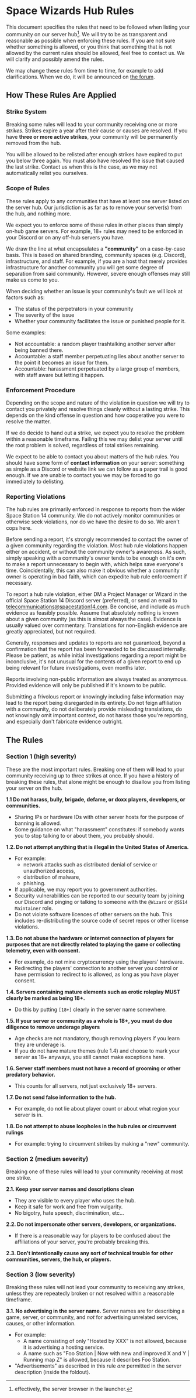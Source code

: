 <!--
When changing these rules, please keep the following in mind:
 - "Dehubbing" is somewhat informal, to stay consistent use "delisting" or "removed from the hub".
 - Do not state the same rule in multiple places. This can easily lead to inconsistencies after more edits are made.
 - Always use the Oxford comma to avoid confusion/rules lawyering.
 - Prefer using "or" over "/" to avoid confusion.
 - If applicable, use "community" instead of "server". If rules are broken outside a server but in a community, the community would (usually) still end up being removed from the hub in its entirety. Communities can also set up multiple servers or set up new servers after their community has been removed from the hub.
-->

# Space Wizards Hub Rules
This document specifies the rules that need to be followed when listing your community on our server hub[^hub]. We will try to be as transparent and reasonable as possible when enforcing these rules. If you are not sure whether something is allowed, or you think that something that is not allowed by the current rules should be allowed, feel free to contact us. We will clarify and possibly amend the rules.

We may change these rules from time to time, for example to add clarifications. When we do, it will be announced on [the forum](https://forum.spacestation14.io/index.php?/forum/29-hub-administrative/).

[^hub]: effectively, the server browser in the launcher.

## How These Rules Are Applied

### Strike System

Breaking some rules will lead to your community receiving one or more *strikes*. Strikes expire a year after their cause or causes are resolved. If you have **three or more active strikes**, your community will be permanently removed from the hub.

You will be allowed to be relisted after enough strikes have expired to put you below three again. You must also have resolved the issue that caused the last strike. Contact us when this is the case, as we may not automatically relist you ourselves.

### Scope of Rules

These rules apply to any communities that have at least one server listed on the server hub. Our jurisdiction is as far as to remove your server(s) from the hub, and nothing more. 

We expect you to enforce some of these rules in other places than simply on-hub game servers. For example, 18+ rules may need to be enforced in your Discord or on any off-hub servers you have.

We draw the line at what encapsulates a **"community"** on a case-by-case basis. This is based on shared branding, community spaces (e.g. Discord), infrastructure, and staff. For example, if you are a host that merely provides infrastructure for another community you will get some degree of separation from said community. However, severe enough offenses may still make us come to you.

When deciding whether an issue is your community's fault we will look at factors such as:
- The status of the perpetrators in your community
- The severity of the issue
- Whether your community facilitates the issue or punished people for it.

Some examples:
- Not accountable: a random player trashtalking another server after being banned there.
- Accountable: a staff member perpetuating lies about another server to the point it becomes an issue for them.
- Accountable: harassment perpetuated by a large group of members, with staff aware but letting it happen.

### Enforcement Procedure

Depending on the scope and nature of the violation in question we will try to contact you privately and resolve things cleanly without a lasting strike. This depends on the kind offense in question and how cooperative you were to resolve the matter.

If we do decide to hand out a strike, we expect you to resolve the problem within a reasonable timeframe. Failing this we may delist your server until the root problem is solved, regardless of total strikes remaining.

We expect to be able to contact you about matters of the hub rules. You should have some form of **contact information** on your server: something as simple as a Discord or website link we can follow as a paper trail is good enough. If we are unable to contact you we may be forced to go immediately to delisting.

### Reporting Violations

The hub rules are primarily enforced in response to reports from the wider Space Station 14 community. We do not actively monitor communities or otherwise seek violations, nor do we have the desire to do so. We aren't cops here.

Before sending a report, it's strongly recommended to contact the owner of a given community regarding the violation. Most hub rule violations happen either on accident, or without the community owner's awareness. As such, simply speaking with a community's owner tends to be enough on it's own to make a report unnecessary to begin with, which helps save everyone's time. Coincidentally, this can also make it obvious whether a community owner is operating in bad faith, which can expedite hub rule enforcement if necessary.

To report a hub rule violation, either DM a Project Manager or Wizard in the official Space Station 14 Discord server (preferred), or send an email to <telecommunications@spacestation14.com>. Be concise, and include as much evidence as feasibly possible. Assume that absolutely nothing is known about a given community (as this is almost always the case). Evidence is usually valued over commentary. Translations for non-English evidence are greatly appreciated, but not required.

Generally, responses and updates to reports are not guaranteed, beyond a confirmation that the report has been forwarded to be discussed internally. Please be patient, as while initial investigations regarding a report might be inconclusive, it's not unusual for the contents of a given report to end up being relevant for future investigations, even months later.

Reports involving non-public information are always treated as anonymous. Provided evidence will only be published if it's known to be public.

Submitting a frivolous report or knowingly including false information may lead to the report being disregarded in its entirety. Do not feign affiliation with a community, do not deliberately provide misleading translations, do not knowingly omit important context, do not harass those you're reporting, and especially don't fabricate evidence outright. 

## The Rules

### Section 1 (high severity)
These are the most important rules. Breaking one of them will lead to your community receiving up to three strikes at once. If you have a history of breaking these rules, that alone might be enough to disallow you from listing your server on the hub.

**1.1 Do not harass, bully, brigade, defame, or doxx players, developers, or communities.**
- Sharing IPs or hardware IDs with other server hosts for the purpose of banning is allowed.
- Some guidance on what "harassment" constitutes: if somebody wants you to stop talking to or about them, you probably should.

**1.2. Do not attempt anything that is illegal in the United States of America.**
- For example:
	- network attacks such as distributed denial of service or unauthorized access,
  - distribution of malware,
  - phishing.
- If applicable, we may report you to government authorities.
- Security vulnerabilities can be reported to our security team by joining our Discord and pinging or talking to someone with the `@Wizard` or `@SS14 Maintainer` role. 
- Do not violate software licences of other servers on the hub. This includes re-distributing the source code of secret repos or other license violations.

**1.3. Do not abuse the hardware or internet connection of players for purposes that are not directly related to playing the game or collecting telemetry, even with consent.**
- For example, do not mine cryptocurrency using the players' hardware.
- Redirecting the players' connection to another server you control or have permission to redirect to is allowed, as long as you have player consent.

**1.4. Servers containing mature elements such as erotic roleplay MUST clearly be marked as being 18+.**
- Do this by putting `[18+]` clearly in the server name somewhere.

**1.5. If your server or community as a whole is 18+, you must do due diligence to remove underage players**
- Age checks are not mandatory, though removing players if you learn they are underage is.
- If you do not have mature themes (rule 1.4) and choose to mark your server as 18+ anyways, you still cannot make exceptions here.

**1.6. Server staff members must not have a record of grooming or other predatory behavior.**
- This counts for all servers, not just exclusively 18+ servers.

**1.7. Do not send false information to the hub.**
- For example, do not lie about player count or about what region your server is in.

**1.8. Do not attempt to abuse loopholes in the hub rules or circumvent rulings**
- For example: trying to circumvent strikes by making a "new" community. 

### Section 2 (medium severity)
Breaking one of these rules will lead to your community receiving at most one strike.

**2.1. Keep your server names and descriptions clean**
- They are visible to every player who uses the hub.
- Keep it safe for work and free from vulgarity.
- No bigotry, hate speech, discrimination, etc...

**2.2. Do not impersonate other servers, developers, or organizations.**
- If there is a reasonable way for players to be confused about the affiliations of your server, you're probably breaking this.

**2.3. Don't intentionally cause any sort of technical trouble for other communities, servers, the hub, or players.**


### Section 3 (low severity)
Breaking these rules will not lead your community to receiving any strikes, unless they are repeatedly broken or not resolved within a reasonable timeframe.

**3.1. No advertising in the server name.**
Server names are for describing a game, server, or community, and *not* for advertising unrelated services, causes, or other information.
- For example:
  - A name consisting of only "Hosted by XXX" is not allowed, because it is advertising a hosting service.
  - A name such as "Foo Station | Now with new and improved X and Y | Running map Z" is allowed, because it describes Foo Station.
- "Advertisements" as described in this rule *are* permitted in the server description (inside the foldout).
